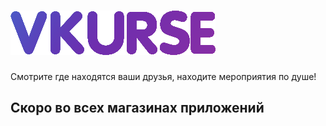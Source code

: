 #	![VKURSE](https://github.com/VkurseLLC/.github/blob/main/profile/img/logo1.png)

Смотрите где находятся ваши друзья, находите мероприятия по душе!

## Скоро во всех магазинах приложений
